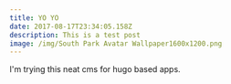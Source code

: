```yaml
---
title: YO YO
date: 2017-08-17T23:34:05.158Z
description: This is a test post
image: /img/South Park Avatar Wallpaper1600x1200.png
---
```

I'm trying this neat cms for hugo based apps. 

